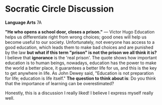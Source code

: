   # Socratic Circle Discussion
**Language Arts**  7A

**"He who opens a school door, closes a prison."**
      ― Victor Hugo
Education helps us differentiate right from wrong choices; good ones will help us become useful to our society.
Unfortunately, not everyone has access to a good education, which leads them to make bad choices and are punished by the law **but what if this term 
"prison" is not the prison we all think it is?** I believe that **ignorance** is the 'real prison'. The quote shows how important education is to human beings, 
nowadays, education has the power to make the world a better place, it guarantees a better life for us, and this is the key to get anywhere in life. 
As John Dewey said, "Education is not preparation for life; education is life itself." **The question to think about is**: 
Do you think that the importance of learning can be overestimated? 

Honestly, this is a discussion I really liked! I believe I express myself really well.
